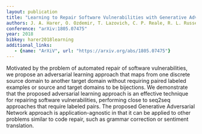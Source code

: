 ```yaml
---
layout: publication
title: "Learning to Repair Software Vulnerabilities with Generative Adversarial Networks"
authors: J. A. Harer, O. Ozdemir, T. Lazovich, C. P. Reale, R. L. Russell, L. Y. Kim
conference: "arXiv:1805.07475"
year: 2018
bibkey: harer2018learning
additional_links:
   - {name: "ArXiV", url: "https://arxiv.org/abs/1805.07475"}
---
```

Motivated by the problem of automated repair of software vulnerabilities, we propose an adversarial learning approach that maps from one discrete source domain to another target domain without requiring paired labeled examples or source and target domains to be bijections. We demonstrate that the proposed adversarial learning approach is an effective technique for repairing software vulnerabilities, performing close to seq2seq approaches that require labeled pairs. The proposed Generative Adversarial Network approach is application-agnostic in that it can be applied to other problems similar to code repair, such as grammar correction or sentiment translation.
